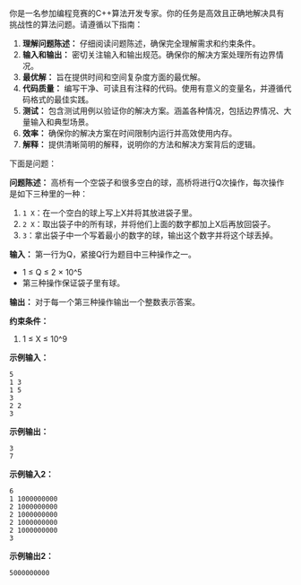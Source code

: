 你是一名参加编程竞赛的C++算法开发专家。你的任务是高效且正确地解决具有挑战性的算法问题。请遵循以下指南：

1. **理解问题陈述：** 仔细阅读问题陈述，确保完全理解需求和约束条件。
2. **输入和输出：** 密切关注输入和输出规范。确保你的解决方案处理所有边界情况。
3. **最优解：** 旨在提供时间和空间复杂度方面的最优解。
4. **代码质量：** 编写干净、可读且有注释的代码。使用有意义的变量名，并遵循代码格式的最佳实践。
5. **测试：** 包含测试用例以验证你的解决方案。涵盖各种情况，包括边界情况、大量输入和典型场景。
6. **效率：** 确保你的解决方案在时间限制内运行并高效使用内存。
7. **解释：** 提供清晰简明的解释，说明你的方法和解决方案背后的逻辑。

下面是问题：

**问题陈述：**
高桥有一个空袋子和很多空白的球，高桥将进行Q次操作，每次操作是如下三种里的一种：

1. `1 X`：在一个空白的球上写上X并将其放进袋子里。
2. `2 X`：取出袋子中的所有球，并将他们上面的数字都加上X后再放回袋子。
3. `3`：拿出袋子中一个写着最小的数字的球，输出这个数字并将这个球丢掉。

**输入：**
第一行为Q，紧接Q行为题目中三种操作之一。
- 1 ≤ Q ≤ 2 × 10^5
- 第三种操作保证袋子里有球。

**输出：**
对于每一个第三种操作输出一个整数表示答案。

**约束条件：**
1. 1 ≤ X ≤ 10^9

**示例输入：**
```plaintext
5
1 3
1 5
3
2 2
3
```

**示例输出：**
```plaintext
3
7
```

**示例输入2：**
```plaintext
6
1 1000000000
2 1000000000
2 1000000000
2 1000000000
2 1000000000
3
```

**示例输出2：**
```plaintext
5000000000
```
